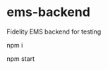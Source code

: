 # ems-backend
Fidelity EMS backend for testing

<!-- Installing Packages -->
npm i

<!-- Run the Server -->
npm start
